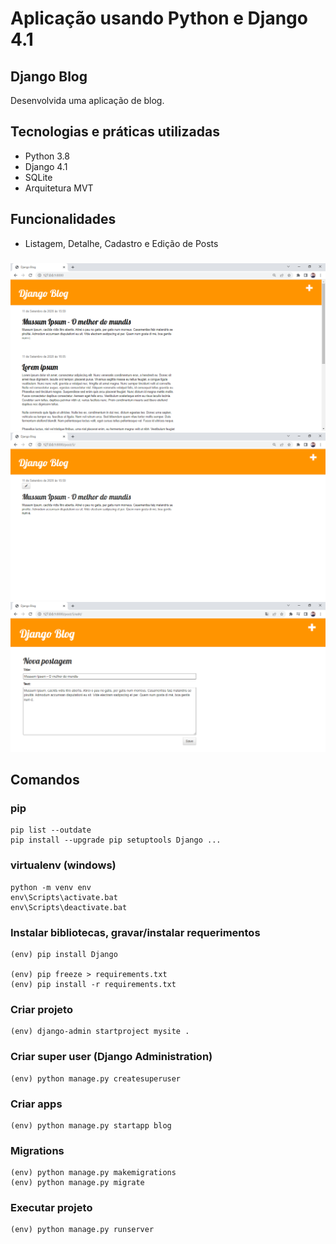 # Aplicação usando Python e Django 4.1

## Django Blog

Desenvolvida uma aplicação de blog.

## Tecnologias e práticas utilizadas
- Python 3.8
- Django 4.1
- SQLite
- Arquitetura MVT

## Funcionalidades
- Listagem, Detalhe, Cadastro e Edição de Posts

###

![alt text](https://raw.githubusercontent.com/samuel-oldra/DjangoBlog/main/README_IMGS/List.png)
![alt text](https://raw.githubusercontent.com/samuel-oldra/DjangoBlog/main/README_IMGS/Detail.png)
![alt text](https://raw.githubusercontent.com/samuel-oldra/DjangoBlog/main/README_IMGS/CreateEdit.png)

## Comandos

### pip
```
pip list --outdate
pip install --upgrade pip setuptools Django ...
```

### virtualenv (windows)
```
python -m venv env
env\Scripts\activate.bat
env\Scripts\deactivate.bat
```

### Instalar bibliotecas, gravar/instalar requerimentos
```
(env) pip install Django

(env) pip freeze > requirements.txt
(env) pip install -r requirements.txt
```

### Criar projeto
```
(env) django-admin startproject mysite .
```

### Criar super user (Django Administration)
```
(env) python manage.py createsuperuser
```

### Criar apps
```
(env) python manage.py startapp blog
```

### Migrations
```
(env) python manage.py makemigrations
(env) python manage.py migrate
```

### Executar projeto
```
(env) python manage.py runserver
```